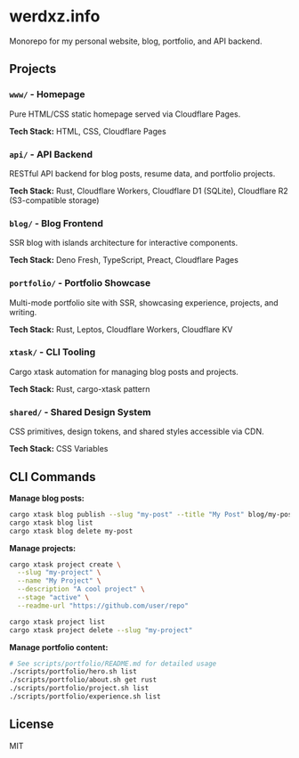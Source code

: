 # werdxz.info

Monorepo for my personal website, blog, portfolio, and API backend.

## Projects

### `www/` - Homepage
Pure HTML/CSS static homepage served via Cloudflare Pages.

**Tech Stack:** HTML, CSS, Cloudflare Pages

### `api/` - API Backend
RESTful API backend for blog posts, resume data, and portfolio projects.

**Tech Stack:** Rust, Cloudflare Workers, Cloudflare D1 (SQLite), Cloudflare R2 (S3-compatible storage)

### `blog/` - Blog Frontend
SSR blog with islands architecture for interactive components.

**Tech Stack:** Deno Fresh, TypeScript, Preact, Cloudflare Pages

### `portfolio/` - Portfolio Showcase
Multi-mode portfolio site with SSR, showcasing experience, projects, and writing.

**Tech Stack:** Rust, Leptos, Cloudflare Workers, Cloudflare KV

### `xtask/` - CLI Tooling
Cargo xtask automation for managing blog posts and projects.

**Tech Stack:** Rust, cargo-xtask pattern

### `shared/` - Shared Design System
CSS primitives, design tokens, and shared styles accessible via CDN.

**Tech Stack:** CSS Variables

## CLI Commands

**Manage blog posts:**
```bash
cargo xtask blog publish --slug "my-post" --title "My Post" blog/my-post.md
cargo xtask blog list
cargo xtask blog delete my-post
```

**Manage projects:**
```bash
cargo xtask project create \
  --slug "my-project" \
  --name "My Project" \
  --description "A cool project" \
  --stage "active" \
  --readme-url "https://github.com/user/repo"

cargo xtask project list
cargo xtask project delete --slug "my-project"
```

**Manage portfolio content:**
```bash
# See scripts/portfolio/README.md for detailed usage
./scripts/portfolio/hero.sh list
./scripts/portfolio/about.sh get rust
./scripts/portfolio/project.sh list
./scripts/portfolio/experience.sh list
```

## License

MIT
